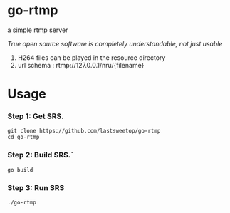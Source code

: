 # go-rtmp

a simple rtmp server



_True open source software is completely understandable, not just usable_


1. H264 files can be played in the resource directory
2. url schema :  rtmp://127.0.0.1/nru/{filename}

# Usage

### Step 1: Get SRS.

```
git clone https://github.com/lastsweetop/go-rtmp
cd go-rtmp    
```

### Step 2: Build SRS.`

`go build`

### Step 3: Run SRS

`./go-rtmp`
